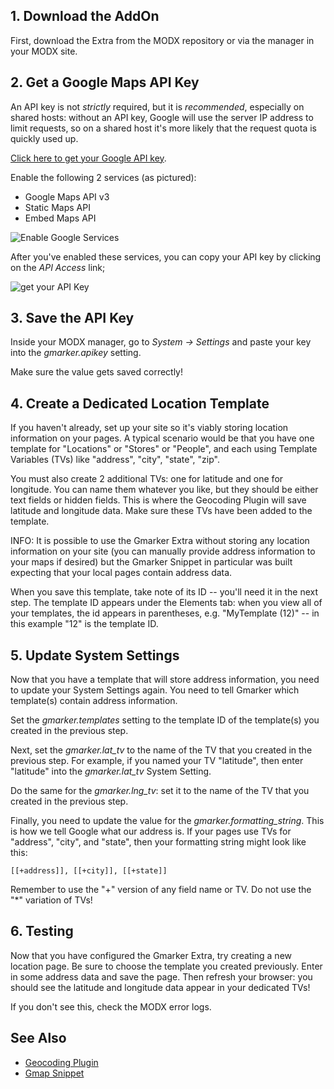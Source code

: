 ## 1. Download the AddOn

First, download the Extra from the MODX repository or via the manager in your MODX site.

## 2. Get a Google Maps API Key

An API key is not _strictly_ required, but it is _recommended_, especially on shared hosts: without an API key, Google will use the server IP address to limit requests, so on a shared host it's more likely that the request quota is quickly used up.

[Click here to get your Google API key](https://developers.google.com/maps/documentation/javascript/tutorial#api_key).

Enable the following 2 services (as pictured):

* Google Maps API v3
* Static Maps API
* Embed Maps API

![Enable Google Services](https://www.evernote.com/shard/s17/sh/c190c33b-1df7-4a70-86b3-b5b934a7cc1a/c9ce566dd01273df0e4b453518a1c29e/res/3e3f626a-a29e-469d-9d20-f269545c2e4e/skitch.png?resizeSmall&width=832)

After you've enabled these services, you can copy your API key by clicking on the *API Access* link;

![get your API Key](https://www.evernote.com/shard/s17/sh/d0d1828e-aee3-4347-ad61-10c4caca1a0a/c406855d47622960147df71de5e731a5/res/2ca8d829-bda4-4ef5-bef0-3c44c8d31545/skitch.png?resizeSmall&width=832)

## 3. Save the API Key
 
Inside your MODX manager, go to *System -> Settings* and paste your key into the *gmarker.apikey* setting. 

Make sure the value gets saved correctly!

## 4. Create a Dedicated Location Template

If you haven't already, set up your site so it's viably storing location information on your pages.  A typical scenario would be that you have one template for "Locations" or "Stores" or "People", and each using Template Variables (TVs) like "address", "city", "state", "zip".

You must also create 2 additional TVs:  one for latitude and one for longitude.  You can name them whatever you like, but they should be either text fields or hidden fields.  This is where the Geocoding Plugin will save latitude and longitude data.  Make sure these TVs have been added to the template.

INFO: It is possible to use the Gmarker Extra without storing any location information on your site (you can manually provide address information to your maps if desired) but the Gmarker Snippet in particular was built expecting that your local pages contain address data.

When you save this template, take note of its ID -- you'll need it in the next step.  The template ID appears under the Elements tab: when you view all of your templates, the id appears in parentheses, e.g. "MyTemplate (12)" -- in this example "12" is the template ID.

## 5. Update System Settings

Now that you have a template that will store address information, you need to update your System Settings again.  You need to tell Gmarker which template(s) contain address information.  

Set the *gmarker.templates* setting to the template ID of the template(s) you created in the previous step.

Next, set the *gmarker.lat_tv* to the name of the TV that you created in the previous step.  For example, if you named your TV "latitude", then enter "latitude" into the *gmarker.lat_tv* System Setting.

Do the same for the *gmarker.lng_tv*: set it to the name of the TV that you created in the previous step.

Finally, you need to update the value for the *gmarker.formatting_string*.  This is how we tell Google what our address is.  If your pages use TVs for "address", "city", and "state", then your formatting string might look like this:

```
[[+address]], [[+city]], [[+state]]
```

Remember to use the "+" version of any field name or TV.  Do not use the "*" variation of TVs!

## 6. Testing

Now that you have configured the Gmarker Extra, try creating a new location page.  Be sure to choose the template you created previously.  Enter in some address data and save the page.  Then refresh your browser: you should see the latitude and longitude data appear in your dedicated TVs!

If you don't see this, check the MODX error logs.

## See Also

* [Geocoding Plugin](Geocoding-Plugin.md)
* [Gmap Snippet](Gmap-Snippet.md)